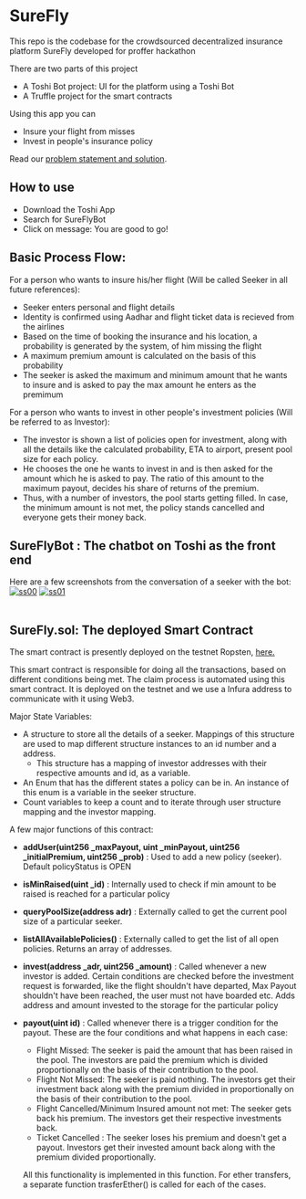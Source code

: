 # SureFly

This repo is the codebase for the crowdsourced decentralized insurance platform SureFly developed for proffer hackathon

There are two parts of this project

* A Toshi Bot project: UI for the platform using a Toshi Bot
* A Truffle project for the smart contracts


Using this app you can

* Insure your flight from misses
* Invest in people's insurance policy

Read our [problem statement and solution](https://docs.google.com/document/d/1M0w_6ArvHGOpiro6yM1p4IM7u9SvdDZ-HENzLx1EttY/edit?usp=sharing).

## How to use

* Download the Toshi App
* Search for SureFlyBot
* Click on message: You are good to go! 


## Basic Process Flow:

For a person who wants to insure his/her flight (Will be called Seeker in all future references):
 * Seeker enters personal and flight details 
 * Identity is confirmed using Aadhar and flight ticket data is recieved from the airlines
 * Based on the time of booking the insurance and his location, a probability is generated by the system, of him missing the flight
 * A maximum premium amount is calculated on the basis of this probability
 * The seeker is asked the maximum and minimum amount that he wants to insure and is asked to pay the max amount he enters as the premimum

For a person who wants to invest in other people's investment policies (Will be referred to as Investor):
  * The investor is shown a list of policies open for investment, along with all the details like the calculated probability, ETA to airport, present pool size for each policy.
  * He chooses the one he wants to invest in and is then asked for the amount which he is asked to pay. The ratio of this amount to the maximum payout, decides his share of returns of the premium.
  * Thus, with a number of investors, the pool starts getting filled. In case, the minimum amount is not met, the policy stands cancelled and everyone gets their money back.

## SureFlyBot : The chatbot on Toshi as the front end

Here are a few screenshots from the conversation of a seeker with the bot:
<a href="https://postimages.org/" target="_blank"><img src="https://s18.postimg.org/tvm3efwvd/ss00.png" alt="ss00"/></a> <a href="https://postimages.org/" target="_blank"><img src="https://s18.postimg.org/52cjdtvvd/ss01.png" alt="ss01"/></a><br/><br/>

## SureFly.sol: The deployed Smart Contract

The smart contract is presently deployed on the testnet Ropsten, [here.](https://ropsten.etherscan.io/address/0x013b753cad4193c19f50c507cefd8aee65ece051)

This smart contract is responsible for doing all the transactions, based on different conditions being met. The claim process is automated using this smart contract. It is deployed on the testnet and we use a Infura address to communicate with it using Web3. 

Major State Variables:
  * A structure to store all the details of a seeker. Mappings of this structure are used to map different structure instances to an id number and a address.
    * This structure has a mapping of investor addresses with their respective amounts and id, as a variable.
  * An Enum that has the different states a policy can be in. An instance of this enum is a variable in the seeker structure.
  * Count variables to keep a count and to iterate through user structure mapping and the investor mapping. 

A few major functions of this contract:
  * **addUser(uint256 _maxPayout, uint _minPayout, uint256 _initialPremium, uint256 _prob)** : Used to add a new policy (seeker). Default policyStatus is OPEN
  * **isMinRaised(uint _id)** : Internally used to check if min amount to be raised is reached for a particular policy
  * **queryPoolSize(address adr)** : Externally called to get the current pool size of a particular seeker.
  * **listAllAvailablePolicies()** : Externally called to get the list of all open policies. Returns an array of addresses.
  * **invest(address _adr, uint256 _amount)** : Called whenever a new investor is added. Certain conditions are checked before the investment request is forwarded, like the flight shouldn't have departed, Max Payout shouldn't have been reached, the user must not have boarded etc. Adds address and amount invested to the storage for the particular policy
  * **payout(uint id)** : Called whenever there is a trigger condition for the payout. These are the four conditions and what happens in each case:
    * Flight Missed: The seeker is paid the amount that has been raised in the pool. The investors are paid the premium which is divided proportionally on the basis of their contribution to the pool.
    * Flight Not Missed: The seeker is paid nothing. The investors get their investment back along with the premium divided in proportionally on the basis of their contribution to the pool.
    * Flight Cancelled/Minimum Insured amount not met: The seeker gets back his premium. The investors get their respective investments back.
    * Ticket Cancelled : The seeker loses his premium and doesn't get a payout. Investors get their invested amount back along with the premium divided proportionally. 

    All this functionality is implemented in this function. For ether transfers, a separate function trasferEther() is called for each of the cases.

